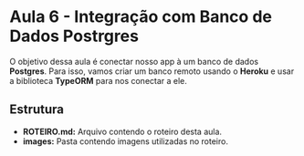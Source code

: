 # Aula 6 - Integração com Banco de Dados Postrgres

O objetivo dessa aula é conectar nosso app à um banco de dados **Postgres**. Para isso, vamos criar um banco remoto usando o **Heroku** e usar a biblioteca **TypeORM** para nos conectar a ele.

## Estrutura

- **ROTEIRO.md:** Arquivo contendo o roteiro desta aula.
- **images:** Pasta contendo imagens utilizadas no roteiro.
